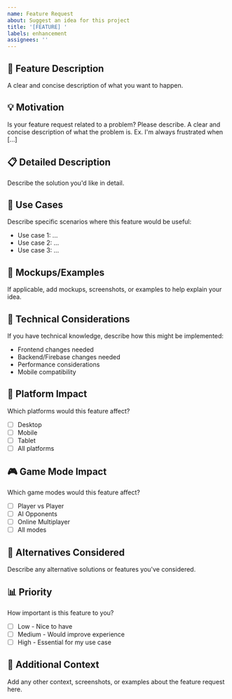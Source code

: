 ```yaml
---
name: Feature Request
about: Suggest an idea for this project
title: '[FEATURE] '
labels: enhancement
assignees: ''
---
```


## 🚀 Feature Description
A clear and concise description of what you want to happen.

## 💡 Motivation
Is your feature request related to a problem? Please describe.
A clear and concise description of what the problem is. Ex. I'm always frustrated when [...]

## 📋 Detailed Description
Describe the solution you'd like in detail.

## 🎯 Use Cases
Describe specific scenarios where this feature would be useful:
- Use case 1: ...
- Use case 2: ...
- Use case 3: ...

## 🎨 Mockups/Examples
If applicable, add mockups, screenshots, or examples to help explain your idea.

## 🔧 Technical Considerations
If you have technical knowledge, describe how this might be implemented:
- Frontend changes needed
- Backend/Firebase changes needed
- Performance considerations
- Mobile compatibility

## 📱 Platform Impact
Which platforms would this feature affect?
- [ ] Desktop
- [ ] Mobile
- [ ] Tablet
- [ ] All platforms

## 🎮 Game Mode Impact
Which game modes would this feature affect?
- [ ] Player vs Player
- [ ] AI Opponents
- [ ] Online Multiplayer
- [ ] All modes

## 🔄 Alternatives Considered
Describe any alternative solutions or features you've considered.

## 📊 Priority
How important is this feature to you?
- [ ] Low - Nice to have
- [ ] Medium - Would improve experience
- [ ] High - Essential for my use case

## 🎯 Additional Context
Add any other context, screenshots, or examples about the feature request here. 